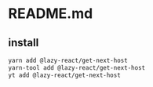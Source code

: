 # README.md

    

## install

```bash
yarn add @lazy-react/get-next-host
yarn-tool add @lazy-react/get-next-host
yt add @lazy-react/get-next-host
```

